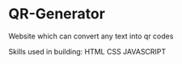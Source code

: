 # QR-Generator
Website which can convert any text into qr codes

Skills used in building:
HTML
CSS
JAVASCRIPT
